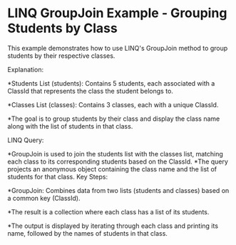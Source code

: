 # LINQ GroupJoin Example - Grouping Students by Class

This example demonstrates how to use LINQ's GroupJoin method to group students by their respective classes.

Explanation:

*Students List (students): Contains 5 students, each associated with a ClassId that represents the class the student belongs to.

*Classes List (classes): Contains 3 classes, each with a unique ClassId.

*The goal is to group students by their class and display the class name along with the list of students in that class.

LINQ Query:

*GroupJoin is used to join the students list with the classes list, matching each class to its corresponding students based on the ClassId.
*The query projects an anonymous object containing the class name and the list of students for that class.
Key Steps:

*GroupJoin: Combines data from two lists (students and classes) based on a common key (ClassId).

*The result is a collection where each class has a list of its students.

*The output is displayed by iterating through each class and printing its name, followed by the names of students in that class.
